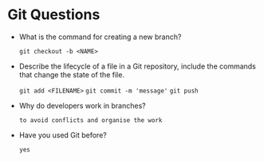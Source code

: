 # Git Questions 

- What is the command for creating a new branch?

  `git checkout -b <NAME>`

- Describe the lifecycle of a file in a Git repository, include the commands that change the state of the file.

  `git add <FILENAME>`
  `git commit -m 'message'`
  `git push`

- Why do developers work in branches?

  `to avoid conflicts and organise the work`

- Have you used Git before?

  `yes`

